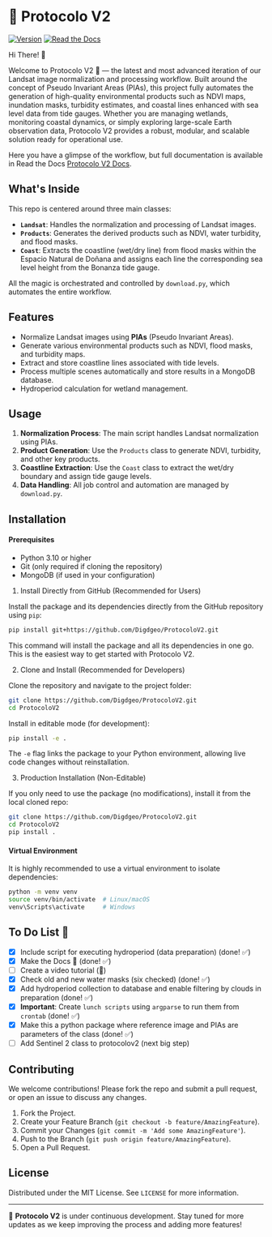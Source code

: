 # 🤖 Protocolo V2

[![Version](https://img.shields.io/badge/version-2.2.3-blue.svg)](https://github.com/Digdgeo/ProtocoloV2) [![Read the Docs](https://readthedocs.org/projects/protocolov2/badge/?version=latest)](https://protocolov2.readthedocs.io/)


Hi There! 👋

Welcome to Protocolo V2 🤖 — the latest and most advanced iteration of our Landsat image normalization and processing workflow. Built around the concept of Pseudo Invariant Areas (PIAs), this project fully automates the generation of high-quality environmental products such as NDVI maps, inundation masks, turbidity estimates, and coastal lines enhanced with sea level data from tide gauges.
Whether you are managing wetlands, monitoring coastal dynamics, or simply exploring large-scale Earth observation data, Protocolo V2 provides a robust, modular, and scalable solution ready for operational use.

Here you have a glimpse of the workflow, but full documentation is available in Read the Docs [Protocolo V2 Docs](https://protocolov2.readthedocs.io/).

## What's Inside

This repo is centered around three main classes:

- **`Landsat`**: Handles the normalization and processing of Landsat images.
- **`Products`**: Generates the derived products such as NDVI, water turbidity, and flood masks.
- **`Coast`**: Extracts the coastline (wet/dry line) from flood masks within the Espacio Natural de Doñana and assigns each line the corresponding sea level height from the Bonanza tide gauge.

All the magic is orchestrated and controlled by `download.py`, which automates the entire workflow.

## Features

- Normalize Landsat images using **PIAs** (Pseudo Invariant Areas).
- Generate various environmental products such as NDVI, flood masks, and turbidity maps.
- Extract and store coastline lines associated with tide levels.
- Process multiple scenes automatically and store results in a MongoDB database.
- Hydroperiod calculation for wetland management.

## Usage

1. **Normalization Process**: The main script handles Landsat normalization using PIAs.
2. **Product Generation**: Use the `Products` class to generate NDVI, turbidity, and other key products.
3. **Coastline Extraction**: Use the `Coast` class to extract the wet/dry boundary and assign tide gauge levels.
4. **Data Handling**: All job control and automation are managed by `download.py`.

## Installation

#### Prerequisites

- Python 3.10 or higher  
- Git (only required if cloning the repository)  
- MongoDB (if used in your configuration)  

1. Install Directly from GitHub (Recommended for Users)

Install the package and its dependencies directly from the GitHub repository using `pip`:

```bash
pip install git+https://github.com/Digdgeo/ProtocoloV2.git
```
This command will install the package and all its dependencies in one go. This is the easiest way to get started with Protocolo V2.

2. Clone and Install (Recommended for Developers)

Clone the repository and navigate to the project folder:

```bash
git clone https://github.com/Digdgeo/ProtocoloV2.git
cd ProtocoloV2
```

Install in editable mode (for development):

```bash
pip install -e .
```

The `-e` flag links the package to your Python environment, allowing live code changes without reinstallation.

3. Production Installation (Non-Editable)

If you only need to use the package (no modifications), install it from the local cloned repo:

```bash
git clone https://github.com/Digdgeo/ProtocoloV2.git
cd ProtocoloV2
pip install .
```


#### Virtual Environment

It is highly recommended to use a virtual environment to isolate dependencies:

```bash
python -m venv venv
source venv/bin/activate  # Linux/macOS
venv\Scripts\activate     # Windows
```

## To Do List 📝

- [x] Include script for executing hydroperiod (data preparation) (done! ✅)
- [x] Make the Docs 📖 (done! ✅)
- [ ] Create a video tutorial (🎥)
- [x] Check old and new water masks (six checked) (done! ✅)
- [x] Add hydroperiod collection to database and enable filtering by clouds in preparation (done! ✅)
- [x] **Important**: Create `lunch scripts` using `argparse` to run them from `crontab` (done! ✅)
- [x] Make this a python package where reference image and PIAs are parameters of the class (done! ✅)
- [ ] Add Sentinel 2 class to protocolov2 (next big step)

## Contributing

We welcome contributions! Please fork the repo and submit a pull request, or open an issue to discuss any changes.

1. Fork the Project.
2. Create your Feature Branch (`git checkout -b feature/AmazingFeature`).
3. Commit your Changes (`git commit -m 'Add some AmazingFeature'`).
4. Push to the Branch (`git push origin feature/AmazingFeature`).
5. Open a Pull Request.

## License

Distributed under the MIT License. See `LICENSE` for more information.

---

🚀 **Protocolo V2** is under continuous development. Stay tuned for more updates as we keep improving the process and adding more features!
